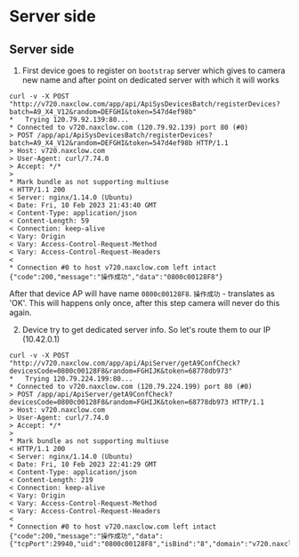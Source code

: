 # Server side 

## Server side 

1. First device goes to register on `bootstrap` server which gives to camera new name and after point on dedicated server with which it will works

```log
curl -v -X POST "http://v720.naxclow.com/app/api/ApiSysDevicesBatch/registerDevices?batch=A9_X4_V12&random=DEFGHI&token=547d4ef98b"
*   Trying 120.79.92.139:80...
* Connected to v720.naxclow.com (120.79.92.139) port 80 (#0)
> POST /app/api/ApiSysDevicesBatch/registerDevices?batch=A9_X4_V12&random=DEFGHI&token=547d4ef98b HTTP/1.1
> Host: v720.naxclow.com
> User-Agent: curl/7.74.0
> Accept: */*
> 
* Mark bundle as not supporting multiuse
< HTTP/1.1 200 
< Server: nginx/1.14.0 (Ubuntu)
< Date: Fri, 10 Feb 2023 21:43:40 GMT
< Content-Type: application/json
< Content-Length: 59
< Connection: keep-alive
< Vary: Origin
< Vary: Access-Control-Request-Method
< Vary: Access-Control-Request-Headers
< 
* Connection #0 to host v720.naxclow.com left intact
{"code":200,"message":"操作成功","data":"0800c00128F8"} 
```

After that device AP will have name `0800c00128F8`. `操作成功` - translates as 'OK'. This will happens only once, after this step camera will never do this again.


2. Device try to get dedicated server info. So let's route them to our IP (10.42.0.1)

```log
curl -v -X POST "http://v720.naxclow.com/app/api/ApiServer/getA9ConfCheck?devicesCode=0800c00128F8&random=FGHIJK&token=68778db973"
*   Trying 120.79.224.199:80...
* Connected to v720.naxclow.com (120.79.224.199) port 80 (#0)
> POST /app/api/ApiServer/getA9ConfCheck?devicesCode=0800c00128F8&random=FGHIJK&token=68778db973 HTTP/1.1
> Host: v720.naxclow.com
> User-Agent: curl/7.74.0
> Accept: */*
> 
* Mark bundle as not supporting multiuse
< HTTP/1.1 200 
< Server: nginx/1.14.0 (Ubuntu)
< Date: Fri, 10 Feb 2023 22:41:29 GMT
< Content-Type: application/json
< Content-Length: 219
< Connection: keep-alive
< Vary: Origin
< Vary: Access-Control-Request-Method
< Vary: Access-Control-Request-Headers
< 
* Connection #0 to host v720.naxclow.com left intact
{"code":200,"message":"操作成功","data":{"tcpPort":29940,"uid":"0800c00128F8","isBind":"8","domain":"v720.naxclow.com","updateUrl":null,"host":"43.240.74.95","currTime":"1676097689","pwd":"91edf41f","version":null}}
```
